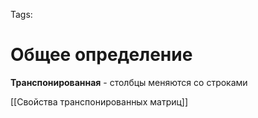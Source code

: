 Tags: 
# Общее определение
**Транспонированная** - столбцы меняются со строками

[[Свойства транспонированных матриц]]
